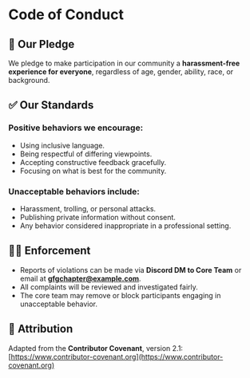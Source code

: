 # Code of Conduct

## 📜 Our Pledge

We pledge to make participation in our community a **harassment-free experience for everyone**, regardless of age, gender, ability, race, or background.

## ✅ Our Standards

### Positive behaviors we encourage:

* Using inclusive language.
* Being respectful of differing viewpoints.
* Accepting constructive feedback gracefully.
* Focusing on what is best for the community.

### Unacceptable behaviors include:

* Harassment, trolling, or personal attacks.
* Publishing private information without consent.
* Any behavior considered inappropriate in a professional setting.

## 👩‍⚖️ Enforcement

* Reports of violations can be made via **Discord DM to Core Team** or email at **[gfgchapter@example.com](mailto:gfgchapter@example.com)**.
* All complaints will be reviewed and investigated fairly.
* The core team may remove or block participants engaging in unacceptable behavior.

## 🙏 Attribution

Adapted from the **Contributor Covenant**, version 2.1: [https://www.contributor-covenant.org](https://www.contributor-covenant.org)
